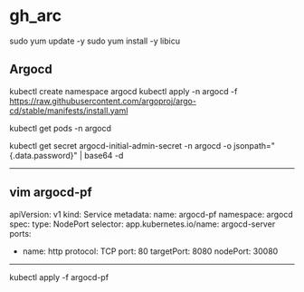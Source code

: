 # gh_arc
sudo yum update -y
sudo yum install -y libicu


## Argocd

kubectl create namespace argocd
kubectl apply -n argocd -f https://raw.githubusercontent.com/argoproj/argo-cd/stable/manifests/install.yaml

kubectl get pods -n argocd

kubectl get secret argocd-initial-admin-secret -n argocd -o jsonpath="{.data.password}" | base64 -d

-----------------
vim argocd-pf
----
apiVersion: v1
kind: Service
metadata:
  name: argocd-pf
  namespace: argocd
spec:
  type: NodePort
  selector:
    app.kubernetes.io/name: argocd-server
  ports:
  - name: http
    protocol: TCP
    port: 80
    targetPort: 8080
    nodePort: 30080


----
kubectl apply -f argocd-pf
